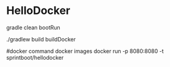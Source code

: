 # HelloDocker

gradle clean bootRun

./gradlew build buildDocker

#docker command
docker images
docker run -p 8080:8080 -t sprintboot/hellodocker 